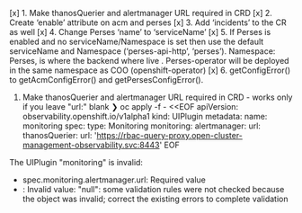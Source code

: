 [x] 1. Make thanosQuerier and alertmanager URL required in CRD 
[x] 2. Create ‘enable’ attribute on acm and perses 
[x] 3. Add ‘incidents’ to the CR as well 
[x] 4. Change Perses ‘name’ to ‘serviceName’
[x] 5. If Perses is enabled and no serviceName/Namespace is set then use the default serviceName and Namespace (‘perses-api-http’, ‘perses’). Namespace: Perses, is where the backend where live . Perses-operator will be deployed in the same namespace as COO (openshift-operator) 
[x] 6. getConfigError() to getAcmConfigError() and getPersesConfigError(). 



1. Make thanosQuerier and alertmanager URL required in CRD - works only if you leave "url:" blank 
❯  oc apply -f - <<EOF
apiVersion: observability.openshift.io/v1alpha1
kind: UIPlugin
metadata:
  name: monitoring
spec:
  type: Monitoring
  monitoring:
    alertmanager:
      url:
    thanosQuerier:
      url: 'https://rbac-query-proxy.open-cluster-management-observability.svc:8443'
EOF

The UIPlugin "monitoring" is invalid: 
* spec.monitoring.alertmanager.url: Required value
* <nil>: Invalid value: "null": some validation rules were not checked because the object was invalid; correct the existing errors to complete validation